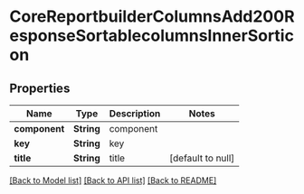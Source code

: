 # CoreReportbuilderColumnsAdd200ResponseSortablecolumnsInnerSorticon

## Properties

Name | Type | Description | Notes
------------ | ------------- | ------------- | -------------
**component** | **String** | component | 
**key** | **String** | key | 
**title** | **String** | title | [default to null]

[[Back to Model list]](../README.md#documentation-for-models) [[Back to API list]](../README.md#documentation-for-api-endpoints) [[Back to README]](../README.md)



